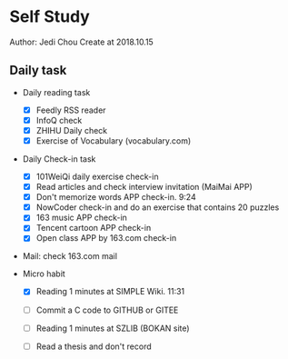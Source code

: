 # Self Study

Author: Jedi Chou
Create at 2018.10.15

## Daily task

* Daily reading task
  -[x] Feedly RSS reader
  -[x] InfoQ check
  -[x] ZHIHU Daily check
  -[x] Exercise of Vocabulary (vocabulary.com)

* Daily Check-in task
  -[x] 101WeiQi daily exercise check-in
  -[x] Read articles and check interview invitation (MaiMai APP)
  -[x] Don't memorize words APP check-in. 9:24
  -[x] NowCoder check-in and do an exercise that contains 20 puzzles
  -[x] 163 music APP check-in
  -[x] Tencent cartoon APP check-in
  -[x] Open class APP by 163.com check-in

* Mail: check 163.com mail

* Micro habit
  -[x] Reading 1 minutes at SIMPLE Wiki. 11:31
  -[ ] Commit a C code to GITHUB or GITEE
  -[ ] Reading 1 minutes at SZLIB (BOKAN site)
  -[ ] Read a thesis and don't record

